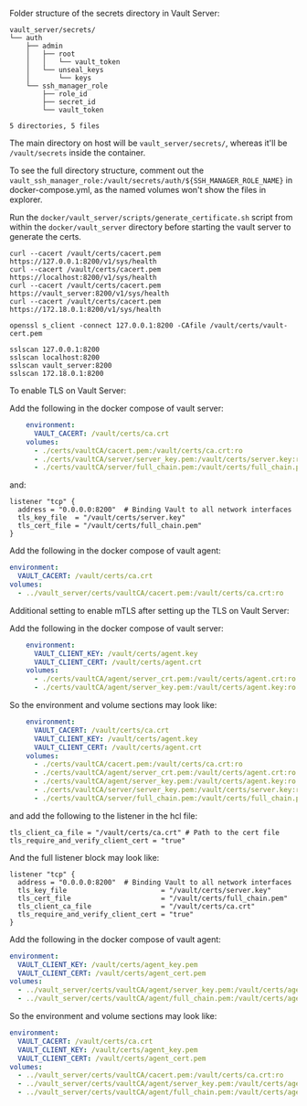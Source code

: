 Folder structure of the secrets directory in Vault Server:

```
vault_server/secrets/
└── auth
    ├── admin
    │   ├── root
    │   │   └── vault_token
    │   └── unseal_keys
    │       └── keys
    └── ssh_manager_role
        ├── role_id
        ├── secret_id
        └── vault_token

5 directories, 5 files
```

The main directory on host will be `vault_server/secrets/`, whereas it'll be `/vault/secrets` inside the container.

To see the full directory structure, comment out the
`vault_ssh_manager_role:/vault/secrets/auth/${SSH_MANAGER_ROLE_NAME}` in
docker-compose.yml, as the named volumes won't show the files in explorer.

Run the `docker/vault_server/scripts/generate_certificate.sh` script from within the `docker/vault_server` directory
before starting the vault server to generate the certs.

```shell
curl --cacert /vault/certs/cacert.pem https://127.0.0.1:8200/v1/sys/health
curl --cacert /vault/certs/cacert.pem https://localhost:8200/v1/sys/health
curl --cacert /vault/certs/cacert.pem https://vault_server:8200/v1/sys/health
curl --cacert /vault/certs/cacert.pem https://172.18.0.1:8200/v1/sys/health

openssl s_client -connect 127.0.0.1:8200 -CAfile /vault/certs/vault-cert.pem

sslscan 127.0.0.1:8200
sslscan localhost:8200
sslscan vault_server:8200
sslscan 172.18.0.1:8200
```

To enable TLS on Vault Server:

Add the following in the docker compose of vault server:

```yml
    environment:
      VAULT_CACERT: /vault/certs/ca.crt
    volumes:
      - ./certs/vaultCA/cacert.pem:/vault/certs/ca.crt:ro
      - ./certs/vaultCA/server/server_key.pem:/vault/certs/server.key:ro
      - ./certs/vaultCA/server/full_chain.pem:/vault/certs/full_chain.pem:ro
```

and:

```hcl
listener "tcp" {
  address = "0.0.0.0:8200"  # Binding Vault to all network interfaces
  tls_key_file  = "/vault/certs/server.key"
  tls_cert_file = "/vault/certs/full_chain.pem"
}
```

Add the following in the docker compose of vault agent:

```yml
environment:
  VAULT_CACERT: /vault/certs/ca.crt
volumes:
  - ../vault_server/certs/vaultCA/cacert.pem:/vault/certs/ca.crt:ro
```

Additional setting to enable mTLS after setting up the TLS on Vault Server:

Add the following in the docker compose of vault server:

```yml
    environment:
      VAULT_CLIENT_KEY: /vault/certs/agent.key
      VAULT_CLIENT_CERT: /vault/certs/agent.crt
    volumes:
      - ./certs/vaultCA/agent/server_crt.pem:/vault/certs/agent.crt:ro
      - ./certs/vaultCA/agent/server_key.pem:/vault/certs/agent.key:ro
```

So the environment and volume sections may look like:

```yml
    environment:
      VAULT_CACERT: /vault/certs/ca.crt
      VAULT_CLIENT_KEY: /vault/certs/agent.key
      VAULT_CLIENT_CERT: /vault/certs/agent.crt
    volumes:
      - ./certs/vaultCA/cacert.pem:/vault/certs/ca.crt:ro
      - ./certs/vaultCA/agent/server_crt.pem:/vault/certs/agent.crt:ro
      - ./certs/vaultCA/agent/server_key.pem:/vault/certs/agent.key:ro
      - ./certs/vaultCA/server/server_key.pem:/vault/certs/server.key:ro
      - ./certs/vaultCA/server/full_chain.pem:/vault/certs/full_chain.pem:ro
```

and add the following to the listener in the hcl file:

```hcl
tls_client_ca_file = "/vault/certs/ca.crt" # Path to the cert file
tls_require_and_verify_client_cert = "true" 
```

And the full listener block may look like:

```hcl
listener "tcp" {
  address = "0.0.0.0:8200"  # Binding Vault to all network interfaces
  tls_key_file                       = "/vault/certs/server.key"
  tls_cert_file                      = "/vault/certs/full_chain.pem"
  tls_client_ca_file                 = "/vault/certs/ca.crt"
  tls_require_and_verify_client_cert = "true"
}
```

Add the following in the docker compose of vault agent:

```yml
environment:
  VAULT_CLIENT_KEY: /vault/certs/agent_key.pem
  VAULT_CLIENT_CERT: /vault/certs/agent_cert.pem
volumes:
  - ../vault_server/certs/vaultCA/agent/server_key.pem:/vault/certs/agent_key.pem:ro
  - ../vault_server/certs/vaultCA/agent/full_chain.pem:/vault/certs/agent_cert.pem:ro
```

So the environment and volume sections may look like:

```yml
environment:
  VAULT_CACERT: /vault/certs/ca.crt
  VAULT_CLIENT_KEY: /vault/certs/agent_key.pem
  VAULT_CLIENT_CERT: /vault/certs/agent_cert.pem
volumes:
  - ../vault_server/certs/vaultCA/cacert.pem:/vault/certs/ca.crt:ro
  - ../vault_server/certs/vaultCA/agent/server_key.pem:/vault/certs/agent_key.pem:ro
  - ../vault_server/certs/vaultCA/agent/full_chain.pem:/vault/certs/agent_cert.pem:ro
```